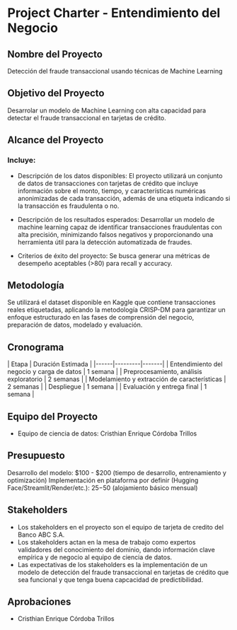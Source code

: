 # Project Charter - Entendimiento del Negocio

## Nombre del Proyecto

Detección del fraude transaccional usando técnicas de Machine Learning

## Objetivo del Proyecto

Desarrolar un modelo de Machine Learning con alta capacidad para detectar el fraude transaccional en tarjetas de crédito.

## Alcance del Proyecto

### Incluye:

- Descripción de los datos disponibles:
El proyecto utilizará un conjunto de datos de transacciones con tarjetas de crédito que incluye información sobre el monto, tiempo, y características numéricas anonimizadas de cada transacción, además de una etiqueta indicando si la transacción es fraudulenta o no.

- Descripción de los resultados esperados:
Desarrollar un modelo de machine learning capaz de identificar transacciones fraudulentas con alta precisión, minimizando falsos negativos y proporcionando una herramienta útil para la detección automatizada de fraudes.

- Criterios de éxito del proyecto:
Se busca generar una métricas de desempeño aceptables (>80) para recall y accuracy.

## Metodología

Se utilizará el dataset disponible en Kaggle que contiene transacciones reales etiquetadas, aplicando la metodología CRISP-DM para garantizar un enfoque estructurado en las fases de comprensión del negocio, preparación de datos, modelado y evaluación.

## Cronograma

| Etapa | Duración Estimada | 
|------|---------|-------|
| Entendimiento del negocio y carga de datos | 1 semana |
| Preprocesamiento, análisis exploratorio | 2 semanas |
| Modelamiento y extracción de características | 2 semanas |
| Despliegue | 1 semana | 
| Evaluación y entrega final | 1 semana |

## Equipo del Proyecto

- Equipo de ciencia de datos: Cristhian Enrique Córdoba Trillos

## Presupuesto

Desarrollo del modelo: $100 - $200 (tiempo de desarrollo, entrenamiento y optimización)
Implementación en plataforma por definir (Hugging Face/Streamlit/Render/etc.): $25-$50 (alojamiento básico mensual)

## Stakeholders

- Los stakeholders en el proyecto son el equipo de tarjeta de credito del Banco ABC S.A. 
- Los stakeholders actan en la mesa de trabajo como expertos validadores del conocimiento del dominio, dando información clave empírica y de negocio al equipo de ciencia de datos.
- Las expectativas de los stakeholders es la implementación de un modelo de detección del fraude transaccional en tarjetas de crédito que sea funcional y que tenga buena capcacidad de predictibilidad.

## Aprobaciones

- Cristhian Enrique Córdoba Trillos
